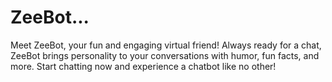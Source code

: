 # ZeeBot...
Meet ZeeBot, your fun and engaging virtual friend! Always ready for a chat, ZeeBot brings personality to your conversations with humor, fun facts, and more. Start chatting now and experience a chatbot like no other!
